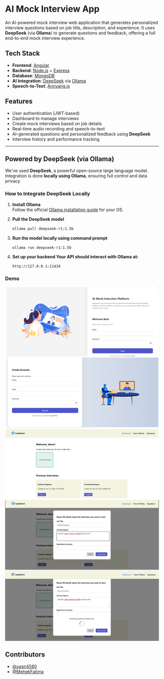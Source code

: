# AI Mock Interview App

An AI-powered mock interview web application that generates personalized interview questions based on job title, description, and experience. It uses **DeepSeek** (via **Ollama**) to generate questions and feedback, offering a full end-to-end mock interview experience.

## Tech Stack

- **Frontend**: [Angular](https://angular.io/)
- **Backend**: [Node.js](https://nodejs.org/) + [Express](https://expressjs.com/)
- **Database**: [MongoDB](https://www.mongodb.com/)
- **AI Integration**: [DeepSeek](https://github.com/deepseek-ai) via [Ollama](https://ollama.com/)
- **Speech-to-Text**: [Annyang.js](https://www.talater.com/annyang/)


## Features

- User authentication (JWT-based)
- Dashboard to manage interviews
- Create mock interviews based on job details
- Real-time audio recording and speech-to-text
- AI-generated questions and personalized feedback using **DeepSeek**
- Interview history and performance tracking

---

## Powered by DeepSeek (via Ollama)

We've used **DeepSeek**, a powerful open-source large language model. Integration is done **locally using Ollama**, ensuring full control and data privacy.

### How to Integrate DeepSeek Locally

1. **Install Ollama**  
   Follow the official [Ollama installation guide](https://ollama.com/download) for your OS.

2. **Pull the DeepSeek model**
   ```bash
   ollama pull deepseek-r1:1.5b
   ```
3. **Run the model locally using command prompt**
    ```bash
   ollama run deepseek-r1:1.5b
    ```
4. **Set up your backend Your API should interact with Ollama at:**
     ```
    http://127.0.0.1:11434
    ```
### Demo
![Login](https://github.com/MehekFatima/AI-InterviewApp/blob/mehek/demo/login.png)
![signup](https://github.com/MehekFatima/AI-InterviewApp/blob/mehek/demo/signup.png)
![home](https://github.com/MehekFatima/AI-InterviewApp/blob/mehek/demo/home.png)
![Create interview](https://github.com/MehekFatima/AI-InterviewApp/blob/mehek/demo/createInterview.png)
![loading](https://github.com/MehekFatima/AI-InterviewApp/blob/mehek/demo/interviewLoading.png)

## Contributors

- [@yasir4560](https://github.com/yasir4560)
- [@MehekFatima](https://github.com/MehekFatima)
